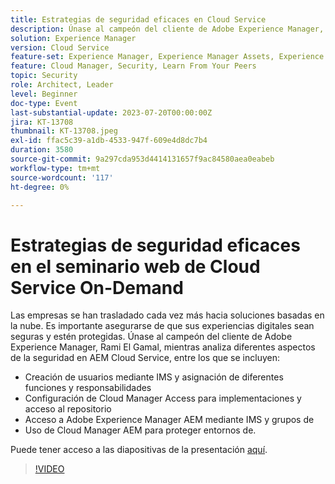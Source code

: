 ```yaml
---
title: Estrategias de seguridad eficaces en Cloud Service
description: Únase al campeón del cliente de Adobe Experience Manager, Rami El Gamal, mientras analiza diferentes aspectos de la seguridad en AEM Cloud Service.
solution: Experience Manager
version: Cloud Service
feature-set: Experience Manager, Experience Manager Assets, Experience Manager Sites
feature: Cloud Manager, Security, Learn From Your Peers
topic: Security
role: Architect, Leader
level: Beginner
doc-type: Event
last-substantial-update: 2023-07-20T00:00:00Z
jira: KT-13708
thumbnail: KT-13708.jpeg
exl-id: ffac5c39-a1db-4533-947f-609e4d8dc7b4
duration: 3580
source-git-commit: 9a297cda953d4414131657f9ac84580aea0eabeb
workflow-type: tm+mt
source-wordcount: '117'
ht-degree: 0%

---
```


# Estrategias de seguridad eficaces en el seminario web de Cloud Service On-Demand

Las empresas se han trasladado cada vez más hacia soluciones basadas en la nube. Es importante asegurarse de que sus experiencias digitales sean seguras y estén protegidas. Únase al campeón del cliente de Adobe Experience Manager, Rami El Gamal, mientras analiza diferentes aspectos de la seguridad en AEM Cloud Service, entre los que se incluyen:

* Creación de usuarios mediante IMS y asignación de diferentes funciones y responsabilidades
* Configuración de Cloud Manager Access para implementaciones y acceso al repositorio
* Acceso a Adobe Experience Manager AEM mediante IMS y grupos de
* Uso de Cloud Manager AEM para proteger entornos de.

Puede tener acceso a las diapositivas de la presentación [aquí](../../assets/experience-manager/july2023/effective-security-strategies-in-cloud-service/AEM-CloudManager-Security_Webinar_July_18.pdf).

>[!VIDEO](https://video.tv.adobe.com/v/3421772/?learn=on)
